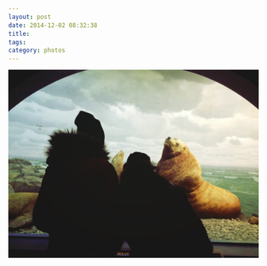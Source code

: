 ```yaml
---
layout: post
date: 2014-12-02 08:32:38
title: 
tags:
category: photos
---
```


![title](/assets/photoblog/sea-lions.jpg)